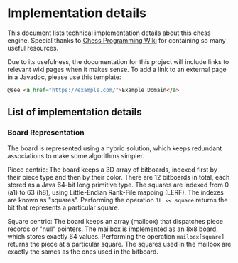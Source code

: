 # Implementation details

This document lists technical implementation details about this chess engine.
Special thanks to
[Chess Programming Wiki](https://www.chessprogramming.org/Main_Page) for
containing so many useful resources.

Due to its usefulness, the documentation for this project will include links to
relevant wiki pages when it makes sense. To add a link to an external page in a
Javadoc, please use this template:

```html
@see <a href="https://example.com/">Example Domain</a>
```

## List of implementation details

### Board Representation

The board is represented using a hybrid solution, which keeps redundant associations to make some algorithms simpler.

Piece centric: The board keeps a 3D array of bitboards, indexed first by their piece type and then by their color.
There are 12 bitboards in total, each stored as a Java 64-bit long primitive type.
The squares are indexed from 0 (a1) to 63 (h8), using Little-Endian Rank-File mapping (LERF).
The indexes are known as "squares".
Performing the operation `1L << square` returns the bit that represents a particular square.

Square centric: The board keeps an array (mailbox) that dispatches piece records or "null" pointers.
The mailbox is implemented as an 8x8 board, which stores exactly 64 values.
Performing the operation `mailbox[square]` returns the piece at a particular square.
The squares used in the mailbox are exactly the sames as the ones used in the bitboard.
